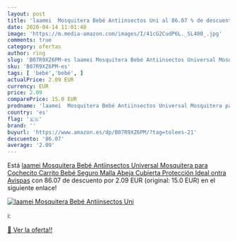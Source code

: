 ```yaml
---
layout: post
title: 'laamei  Mosquitera Bebé Antiinsectos Uni al 86.07 % de descuento'
date: 2020-04-14 11:01:48
image: 'https://m.media-amazon.com/images/I/41cG2CudP6L._SL400_.jpg'
comments: true
category: ofertas
author: ring
slug: 'B07R9XZ6PM-es laamei Mosquitera Bebé Antiinsectos Universal Mosquitera...'
sku: 'B07R9XZ6PM-es'
tags: [ 'bebé','bebé', ]
actualPrice: 2.09 EUR
currency: EUR
price: 2.09
comparePrice: 15.0 EUR
prodname: 'laamei  Mosquitera Bebé Antiinsectos Universal Mosquitera para Cochecito Carrito Bebé Seguro Malla Abeja Cubierta Protección Ideal ontra Avispas'
country: 'es'
flag: '🇪🇸'
brand: ''
buyurl: 'https://www.amazon.es/dp/B07R9XZ6PM/?tag=tolees-21'
descuento: '86.07'
average: '2.09'
---
```


Está [laamei  Mosquitera Bebé Antiinsectos Universal Mosquitera para Cochecito Carrito Bebé Seguro Malla Abeja Cubierta Protección Ideal ontra Avispas](https://www.amazon.es/dp/B07R9XZ6PM/?tag=tolees-21) con 86.07 de descuento por 2.09 EUR (original: 15.0 EUR) en el siguiente enlace!

[![laamei  Mosquitera Bebé Antiinsectos Uni](https://m.media-amazon.com/images/I/41cG2CudP6L._SL400_.jpg)](https://www.amazon.es/dp/B07R9XZ6PM/?tag=tolees-21)

ℹ️:


[🛒 Ver la oferta!!](https://www.amazon.es/dp/B07R9XZ6PM/?tag=tolees-21)
